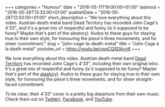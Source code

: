 +++
categories = "Humour"
date = "2016-05-11T19:00:00+01:00"
lastmod = "2016-05-28T13:33:00+01:00"
publishDate = "2016-05-28T12:50:00+01:00"
short_description = "We love everything about this video. Austrian death metal band Dead Territory has recorded John Cage's 4'33\", and it's a great mix of respectful and funny (is it supposed to be funny? Maybe that's part of the aleatory). Kudos to these guys for staying true to their own style, for honouring the piece's three movements, and for sheer commitment."
slug = "john-cage-la-death-metal"
title = "John Cage à la death metal"
youtube_url = https://youtu.be/voqCQSDAcn8
+++

We love everything about this video. Austrian death metal band [Dead Territory](http://www.deadterritory.at/) has recorded John Cage's *4'33"*, including their own original intro. It's a great mix of respectful and funny (is it supposed to be funny? Maybe that's part of the [aleatory](https://en.wikipedia.org/wiki/Aleatoric_music)). Kudos to these guys for staying true to their own style, for honouring the piece's three movements, and for sheer straight-faced commitment.

To be clear, their *4'33"* cover is a pretty big departure from their own music. Check them out on [Twitter](https://twitter.com/deadterritory)), [Facebook](https://www.facebook.com/DeadTerritoryMetal/), and [YouTube](https://www.youtube.com/user/deadterritory).
